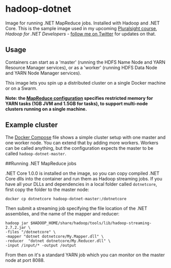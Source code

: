 # hadoop-dotnet

Image for running .NET MapReduce jobs. Installed with Hadoop and .NET Core. This is the sample image used in my upcoming [Pluralsight course](https://www.pluralsight.com/authors/elton-stoneman), *Hadoop for .NET Developers* - [follow me on Twitter](https://twitter.com/EltonStoneman) for updates on that.

## Usage

Containers can start as a 'master' (running the HDFS Name Node and YARN Resource Manager services), or as a 'worker' (running HDFS Data Node and YARN Node Manager services).

This image lets you spin up a distributed cluster on a single Docker machine or on a Swarm.

**Note: the [MapReduce configuration](mapred-site.xml) specifies restricted memory for YARN tasks (1GB JVM and 1.5GB for tasks), to support multi-node clusters running on a single machine.**

## Example cluster

The [Docker Compose](docker-compose.yml) file shows a simple cluster setup with one master and one worker node. You can extend that by adding more workers. Workers can be called anything, but the configuration expects the master to be called `hadoop-dotnet-master`.

##Running .NET MapReduce jobs

.NET Core 1.0.0 is installed on the image, so you can copy compiled .NET Core dlls into the container and run them as Hadoop streaming jobs. If you have all your DLLs and dependencies in a local folder called `dotnetcore`, first copy the folder to the master node:

```
docker cp dotnetcore hadoop-dotnet-master:/dotnetcore
```

Then submit a streaming job specifying the file location of the .NET assemblies, and the name of the mapper and reducer:

```
hadoop jar $HADOOP_HOME/share/hadoop/tools/lib/hadoop-streaming-2.7.2.jar \
-files "/dotnetcore" \
-mapper "dotnet dotnetcore/My.Mapper.dll" \
-reducer  "dotnet dotnetcore/My.Reducer.dll" \
-input /input/* -output /output
```

From then on it's a standard YARN job which you can monitor on the master node at port 8088.